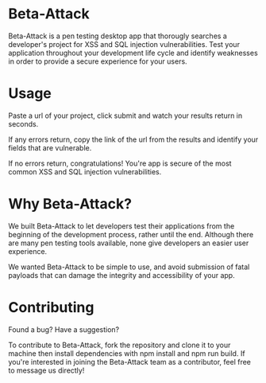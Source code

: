 # Beta-Attack

Beta-Attack is a pen testing desktop app that thorougly searches a developer's project for XSS and SQL injection vulnerabilities. 
Test your application throughout your development life cycle and identify weaknesses in order to provide a secure experience for your users.

# Usage
Paste a url of your project, click submit and watch your results return in seconds.

If any errors return, copy the link of the url from the results and identify your fields that are vulnerable.

If no errors return, congratulations! You're app is secure of the most common XSS and SQL injection vulnerabilities.

# Why Beta-Attack?

We built Beta-Attack to let developers test their applications from the beginning of the development process, rather until the end.
Although there are many pen testing tools available, none give developers an easier user experience. 

We wanted Beta-Attack to be simple to use, and avoid submission of fatal payloads that can damage the integrity and accessibility of your app.

# Contributing

Found a bug? Have a suggestion?

To contribute to Beta-Attack, fork the repository and clone it to your machine then install dependencies with npm install and npm run build. 
If you're interested in joining the Beta-Attack team as a contributor, feel free to message us directly!
